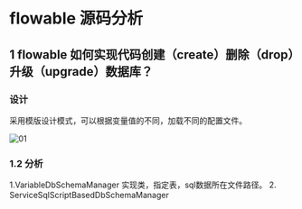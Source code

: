 # flowable 源码分析

## 1 flowable 如何实现代码创建（create）删除（drop）升级（upgrade）数据库？
### 设计
采用模版设计模式，可以根据变量值的不同，加载不同的配置文件。

![01](img/db_create_01.png)

### 1.2 分析
1.VariableDbSchemaManager 实现类，指定表，sql数据所在文件路径。
2. ServiceSqlScriptBasedDbSchemaManager